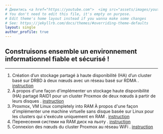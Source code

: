 ```yaml
---
# Дивитись <a href="https://youtube.com">  <img src="assets/images/youtube.jpg" width="40" height="25" width="60" target="_blank" alt="Дивитись"></a>  
# You don't need to edit this file, it's empty on purpose.
# Edit theme's home layout instead if you wanna make some changes
# See: https://jekyllrb.com/docs/themes/#overriding-theme-defaults
layout: single
author_profile: true
---
```

## Construisons ensemble un environnement informationnel fiable et sécurisé !
---
1. Création d’un stockage partagé à haute disponibilité (HA) d’un cluster basé sur DRBD à deux nœuds avec un réseau basé sur RDMA . [instruction](https://vidomenko-it.github.io/blog/post-1/) 
2. À propos d'une façon d'implémenter un stockage haute disponibilité (HA) partagé RAID1 pour un cluster Proxmox de deux nœuds à partir de leurs disques . [instruction](https://vidomenko-it.github.io/blog/post-2/)
3. Proxmox, VM Linux completely into RAM À propos d'une façon d'implémenter une machine virtuelle sans disque basée sur Linux pour les clusters qui s'exécute uniquement en RAM . [instruction](https://vidomenko-it.github.io/blog/post-3/)
4. Перенесення системи на RAM диск на льоту . [instruction](https://vidomenko-it.github.io/blog/post-4/)
5. Connexion des nœuds du cluster Proxmox au réseau WiFi . [instruction](https://vidomenko-it.github.io/blog/post-5/)
